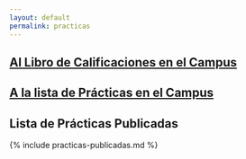 ```yaml
---
layout: default
permalink: practicas
---
```


## [Al Libro de Calificaciones en el Campus]({{site.calificador}})

## [A la lista de Prácticas en el Campus]({{site.campus_virtual.tareas}})

## Lista de Prácticas Publicadas

{% include practicas-publicadas.md %}